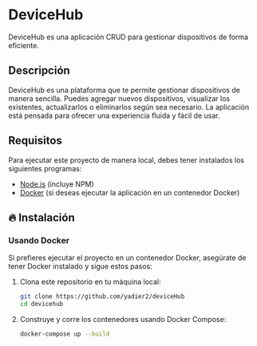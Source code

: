 # DeviceHub

DeviceHub es una aplicación CRUD para gestionar dispositivos de forma eficiente. 


## Descripción

DeviceHub es una plataforma que te permite gestionar dispositivos de manera sencilla. Puedes agregar nuevos dispositivos, visualizar los existentes, actualizarlos o eliminarlos según sea necesario. La aplicación está pensada para ofrecer una experiencia fluida y fácil de usar.

## Requisitos

Para ejecutar este proyecto de manera local, debes tener instalados los siguientes programas:

- [Node.js](https://nodejs.org/) (incluye NPM)
- [Docker](https://www.docker.com/get-started) (si deseas ejecutar la aplicación en un contenedor Docker)

## 🔥 Instalación

### Usando Docker

Si prefieres ejecutar el proyecto en un contenedor Docker, asegúrate de tener Docker instalado y sigue estos pasos:

1. Clona este repositorio en tu máquina local:
   ```bash
   git clone https://github.com/yadier2/deviceHub
   cd devicehub
1. Construye y corre los contenedores usando Docker Compose:
   ```bash
   docker-compose up --build
